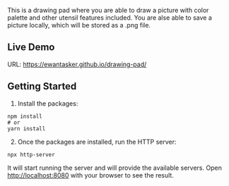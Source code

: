 This is a drawing pad where you are able to draw a picture with color palette and other utensil features included.
You are alse able to save a picture locally, which will be stored as a .png file.


## Live Demo

URL: https://ewantasker.github.io/drawing-pad/


## Getting Started

1. Install the packages:

```
npm install
# or
yarn install
```

2. Once the packages are installed, run the HTTP server:

```
npx http-server
```

It will start running the server and will provide the available servers.
Open [http://localhost:8080](http://localhost:8080) with your browser to see the result.
